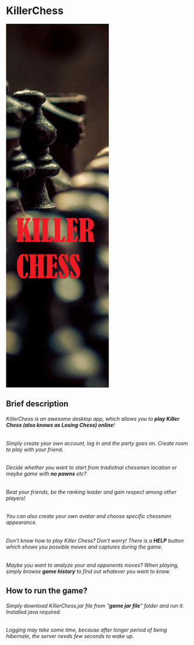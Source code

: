 # KillerChess

![Logo](https://github.com/embchnk/KillerChess/blob/master/view/src/main/resources/images/killer_chess_logo.jpg)

## Brief description
###### KillerChess is an awesome desktop app, which allows you to **play Killer Chess (also knows as Losing Chess) online**!
###### Simply create your own account, log in and the party goes on. Create room to play  with your friend.
###### Decide whether you  want to start from tradiotnal chessmen location or maybe *game with **no pawns*** etc?
###### Beat your friends, be the ranking leader and gain respect among other players!
###### You can also create your own avatar and choose specific chessmen appearance.
###### Don't know how to play Killer Chess? Don't worry! There is a **HELP** button which shows you possible moves and  captures during the game.
###### Maybe you want to analyze your and opponents moves? When playing, simply browse **game history** to find out whatever you want to know.

## How to run the game?
###### Simply download *KillerChess.jar* file from "**game jar file**" folder and run it. Installed java required.
###### Logging may take some time, because after longer period of being hibernate, the server needs few seconds to wake up.
